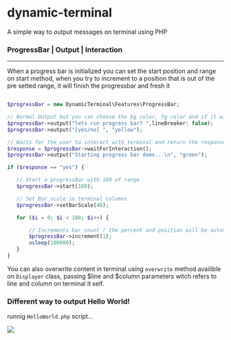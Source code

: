 # dynamic-terminal

A simple way to output messages on terminal using PHP

### ProgressBar | Output | Interaction 
---

When a progress bar is initialized you can set the start position and range on start method, when you try to increment to a position that is out of the pre setted range, it will finish the progressbar and fresh it
 ```php

$progressBar = new DynamicTerminal\Features\ProgressBar;

// Normal Output but you can choose the bg color, fg color and if it will break line
$progressBar->output("lets run progress bar? ",lineBreaker: false);
$progressBar->output("[yes/no] ", "yellow");

// Waits for the user to interact with terminal and return the responses
$response = $progressBar->waitForInteraction();
$progressBar->output("Starting progress bar demo...\n", "green");

if ($response == "yes") {

    // Start a progressBar with 100 of range
    $progressBar->start(100);

    // Set Bar scale in terminal columns
    $progressBar->setBarScale(40);

    for ($i = 0; $i < 100; $i++) {

        // Increments bar count ( the percent and position will be automatically calculated)
        $progressBar->increment(1);
        usleep(100000);
    }
}

```

You can also overwrite content in terminal using `overwrite` method availible on `Displayer` class, passing $line and $column parameters witch refers to line and column on terminal it self.

### Different way to output Hello World!

runnig `HelloWorld.php` script...

![](https://i.ibb.co/W5yGY0N/Captura-de-tela-2022-12-01-012002.png)
